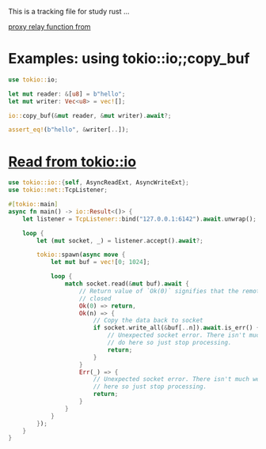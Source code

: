 This is a tracking file for study rust ...

[proxy relay function from](https://github.com/icodesign/proxy-relay/)

# Examples: using tokio::io;;copy_buf

```rust
use tokio::io;

let mut reader: &[u8] = b"hello";
let mut writer: Vec<u8> = vec![];

io::copy_buf(&mut reader, &mut writer).await?;

assert_eq!(b"hello", &writer[..]);
```

# [Read from tokio::io](https://skyao.io/learning-tokio/docs/tutorial/io.html)
```rust
use tokio::io::{self, AsyncReadExt, AsyncWriteExt};
use tokio::net::TcpListener;

#[tokio::main]
async fn main() -> io::Result<()> {
    let listener = TcpListener::bind("127.0.0.1:6142").await.unwrap();

    loop {
        let (mut socket, _) = listener.accept().await?;

        tokio::spawn(async move {
            let mut buf = vec![0; 1024];

            loop {
                match socket.read(&mut buf).await {
                    // Return value of `Ok(0)` signifies that the remote has
                    // closed
                    Ok(0) => return,
                    Ok(n) => {
                        // Copy the data back to socket
                        if socket.write_all(&buf[..n]).await.is_err() {
                            // Unexpected socket error. There isn't much we can
                            // do here so just stop processing.
                            return;
                        }
                    }
                    Err(_) => {
                        // Unexpected socket error. There isn't much we can do
                        // here so just stop processing.
                        return;
                    }
                }
            }
        });
    }
}

```